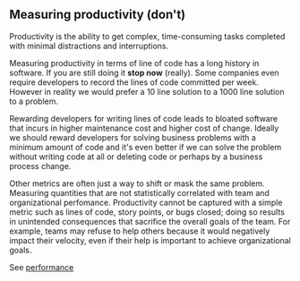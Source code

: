 ## Measuring productivity (don't)

Productivity is the ability to get complex, time-consuming tasks completed with minimal distractions and interruptions.

Measuring productivity in terms of line of code has a long history in software. If you are still doing it __stop now__ (really).
Some companies even require developers to record the lines of code committed per week.
However in reality we would prefer a 10 line solution to a 1000 line solution to a problem.

Rewarding developers for writing lines of code leads to bloated software that incurs in higher maintenance cost and 
higher cost of change. Ideally we should reward developers for solving business problems with a minimum amount of code and it's even
better if we can solve the problem without writing code at all or deleting code or perhaps by a business process change.

Other metrics are often just a way to shift or mask the same problem. 
Measuring quantities that are not statistically correlated with team and organizational perfomance.
Productivity cannot be captured with a simple metric such as lines of code, story points, or bugs closed; doing so results in unintended consequences that sacrifice the overall goals of the team. 
For example, teams may refuse to help others because it would negatively impact their velocity, even if their help is important to achieve organizational goals.

See [performance](performance.md)
